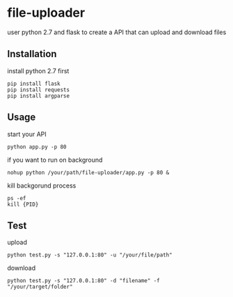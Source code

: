 # file-uploader
user python 2.7 and flask to create a API that can upload and download files

Installation
------------
install python 2.7 first

    pip install flask
    pip install requests
    pip install argparse

Usage
------------
start your API

    python app.py -p 80
    
if you want to run on background
    
    nohup python /your/path/file-uploader/app.py -p 80 &

kill backgorund process

    ps -ef
    kill {PID}

Test
------------
upload

    python test.py -s "127.0.0.1:80" -u "/your/file/path"

download

    python test.py -s "127.0.0.1:80" -d "filename" -f "/your/target/folder"
